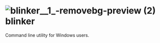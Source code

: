 
# ![blinker__1_-removebg-preview (2)](https://github.com/user-attachments/assets/0e2fffef-3ac8-48bb-891f-5a27f9d0c902)blinker
Command line utility for Windows users.
